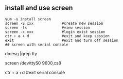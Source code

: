 ## install and use screen
```
yum -y install screen
screen -S xxx             #create new session
screen -ls                #view session
screen -x xxx             #login exist session
ctr + a + d               #exit and keep session
exit                      #exit and turn off session
## screen with serial console
```
dmesg |grep tty

screen /dev/ttyS0 9600,cs8

ctr + a +d  #exit serial console
```
